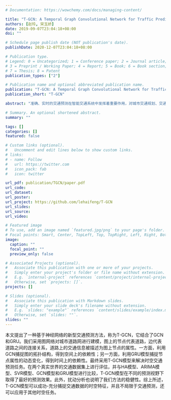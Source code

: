 ```yaml
---
# Documentation: https://wowchemy.com/docs/managing-content/

title: "T-GCN: A Temporal Graph Convolutional Network for Traffic Prediction"
authors: [赵玲, 宋玉娇]
date: 2019-09-07T23:04:18+08:00
doi: ""

# Schedule page publish date (NOT publication's date).
publishDate: 2020-12-07T23:04:18+08:00

# Publication type.
# Legend: 0 = Uncategorized; 1 = Conference paper; 2 = Journal article;
# 3 = Preprint / Working Paper; 4 = Report; 5 = Book; 6 = Book section;
# 7 = Thesis; 8 = Patent
publication_types: ["2"]

# Publication name and optional abbreviated publication name.
publication: "T-GCN: A Temporal Graph Convolutional Network for Traffic Prediction"
publication_short: "T-GCN"

abstract: "准确、实时的交通预测在智能交通系统中发挥着重要作用，对城市交通规划、交通管理和交通控制具有重要意义。但由于受城市路网拓扑结构和随时间动态变化规律的限制，即空间依赖性和时间依赖性，交通预测一直被认为是一个开放的科学问题。为了同时捕捉空间依赖性和时间依赖性，我们提出了一种新型的基于神经网络的交通预测方法，即图卷积网络（GCN）和门控递归单元（GRU）相结合的时间图卷积网络（T-GCN）模型。具体来说，GCN用于学习复杂的拓扑结构以捕捉空间依赖性，门控递归单元用于学习流量数据的动态变化以捕捉时间依赖性。然后，采用T-GCN模型进行基于城市路网的交通预测。实验表明，我们的T-GCN模型可以从交通数据中获得时空相关性，并且在实际交通数据集上的预测结果优于最新的基线。我们的T-GCN的tensorflow实现见https://github.com/lehaifeng/T-GCN。"

# Summary. An optional shortened abstract.
summary: ""

tags: []
categories: []
featured: false

# Custom links (optional).
#   Uncomment and edit lines below to show custom links.
# links:
# - name: Follow
#   url: https://twitter.com
#   icon_pack: fab
#   icon: twitter

url_pdf: publication/TGCN/paper.pdf
url_code:
url_dataset:
url_poster:
url_project: https://github.com/lehaifeng/T-GCN
url_slides:
url_source:
url_video:

# Featured image
# To use, add an image named `featured.jpg/png` to your page's folder. 
# Focal points: Smart, Center, TopLeft, Top, TopRight, Left, Right, BottomLeft, Bottom, BottomRight.
image:
  caption: ""
  focal_point: ""
  preview_only: false

# Associated Projects (optional).
#   Associate this publication with one or more of your projects.
#   Simply enter your project's folder or file name without extension.
#   E.g. `internal-project` references `content/project/internal-project/index.md`.
#   Otherwise, set `projects: []`.
projects: []

# Slides (optional).
#   Associate this publication with Markdown slides.
#   Simply enter your slide deck's filename without extension.
#   E.g. `slides: "example"` references `content/slides/example/index.md`.
#   Otherwise, set `slides: ""`.
slides: ""
---
```

本文提出了一种基于神经网络的新型交通预测方法，称为T-GCN，它结合了GCN和GRU。我们采用图网络对城市道路网进行建模，图上的节点代表道路，边代表道路之间的连接关系，道路上的交通信息被描述为图上节点的属性。一方面，利用GCN捕捉图的拓扑结构，得到空间上的依赖性；另一方面，利用GRU模型捕捉节点属性的动态变化，得到时间上的依赖性。最终采用T-GCN模型来解决时空交通预测任务。在两个真实世界的交通数据集上进行评估，并与HA模型、ARIMA模型、SVR模型、GCN模型和GRU模型进行比较，T-GCN模型在不同的预测视野下取得了最好的预测效果。此外，扰动分析也说明了我们方法的稳健性。综上所述，T-GCN模型可以成功-充分捕捉交通数据的时空特征，并且不局限于交通预测，还可以应用于其他时空任务。